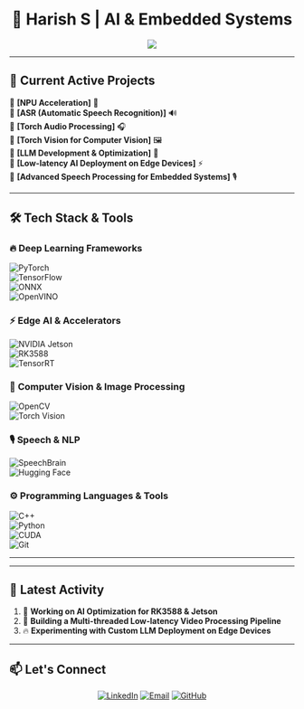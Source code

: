 <h1 align="center"> 🚀 Harish S  | AI & Embedded Systems </h1>


<p align="center">
  <img src="https://readme-typing-svg.demolab.com?font=Fira+Code&size=26&duration=1500&pause=500&color=FF5733&center=true&vCenter=true&width=900&lines=🚀+AI+Engineer+%7C+NPU+Expert+%7C+Deep+Learning;⚡+Edge+AI+%7C+LLMs+%7C+Computer+Vision+%7C+Embedded+AI;🎯+AI+Optimization+%7C+Jetson%2C+RK3588%2C+OpenVINO%2C+TensorRT;🔥+Ultra-Low+Latency+AI+Pipelines+%7C+Real-Time+Inference;💡+Accelerating+AI+on+NPU+%7C+GPU+%7C+Edge+Devices" />
</p>




---

## 🚀 **Current Active Projects**
🔹 **[NPU Acceleration]** 📡  
🔹 **[ASR (Automatic Speech Recognition)]** 🔊  
🔹 **[Torch Audio Processing]** 🎧  
🔹 **[Torch Vision for Computer Vision]** 🖼️  
🔹 **[LLM Development & Optimization]** 🤖    
🔹 **[Low-latency AI Deployment on Edge Devices]** ⚡  
🔹 **[Advanced Speech Processing for Embedded Systems]** 🎙️  

---

## 🛠️ **Tech Stack & Tools**
### 🔥 **Deep Learning Frameworks**  
![PyTorch](https://img.shields.io/badge/PyTorch-F05032?style=for-the-badge&logo=pytorch&logoColor=white)  
![TensorFlow](https://img.shields.io/badge/TensorFlow-FF6F00?style=for-the-badge&logo=tensorflow&logoColor=white)  
![ONNX](https://img.shields.io/badge/ONNX-005CED?style=for-the-badge&logo=onnx&logoColor=white)  
![OpenVINO](https://img.shields.io/badge/OpenVINO-0071C5?style=for-the-badge&logo=intel&logoColor=white)  

### ⚡ **Edge AI & Accelerators**  
![NVIDIA Jetson](https://img.shields.io/badge/Jetson-76B900?style=for-the-badge&logo=nvidia&logoColor=white)  
![RK3588](https://img.shields.io/badge/RK3588-blue?style=for-the-badge)  
![TensorRT](https://img.shields.io/badge/TensorRT-76B900?style=for-the-badge&logo=nvidia&logoColor=white)  

### 🎨 **Computer Vision & Image Processing**  
![OpenCV](https://img.shields.io/badge/OpenCV-5C3EE8?style=for-the-badge&logo=opencv&logoColor=white)  
![Torch Vision](https://img.shields.io/badge/Torch%20Vision-EE4C2C?style=for-the-badge&logo=pytorch&logoColor=white)  

### 🎙 **Speech & NLP**  
![SpeechBrain](https://img.shields.io/badge/SpeechBrain-FF4500?style=for-the-badge&logo=brain&logoColor=white)  
![Hugging Face](https://img.shields.io/badge/Hugging%20Face-FACF50?style=for-the-badge&logo=huggingface&logoColor=white)  

### ⚙ **Programming Languages & Tools**  
![C++](https://img.shields.io/badge/C++-00599C?style=for-the-badge&logo=c%2B%2B&logoColor=white)  
![Python](https://img.shields.io/badge/Python-FFD43B?style=for-the-badge&logo=python&logoColor=darkgreen)  
![CUDA](https://img.shields.io/badge/CUDA-76B900?style=for-the-badge&logo=nvidia&logoColor=white)  
![Git](https://img.shields.io/badge/Git-F05032?style=for-the-badge&logo=git&logoColor=white)  

---
---

## 🎯 **Latest Activity**
<!--START_SECTION:activity-->
1. 📌 **Working on AI Optimization for RK3588 & Jetson**
2. 🚀 **Building a Multi-threaded Low-latency Video Processing Pipeline**
3. 🔥 **Experimenting with Custom LLM Deployment on Edge Devices**
<!--END_SECTION:activity-->

---

## 📫 **Let's Connect**
<p align="center">
  <a href="https://www.linkedin.com/in/harish-s-04497417a/"><img src="https://img.shields.io/badge/LinkedIn-blue?style=for-the-badge&logo=linkedin&logoColor=white" alt="LinkedIn" /></a>
  <a href="mailto:harishsdev@gmail.com"><img src="https://img.shields.io/badge/Email-red?style=for-the-badge&logo=gmail&logoColor=white" alt="Email" /></a>
  <a href="https://www.linkedin.com/in/harish-s-04497417a/"><img src="https://img.shields.io/badge/GitHub-black?style=for-the-badge&logo=github&logoColor=white" alt="GitHub" /></a>
</p>
